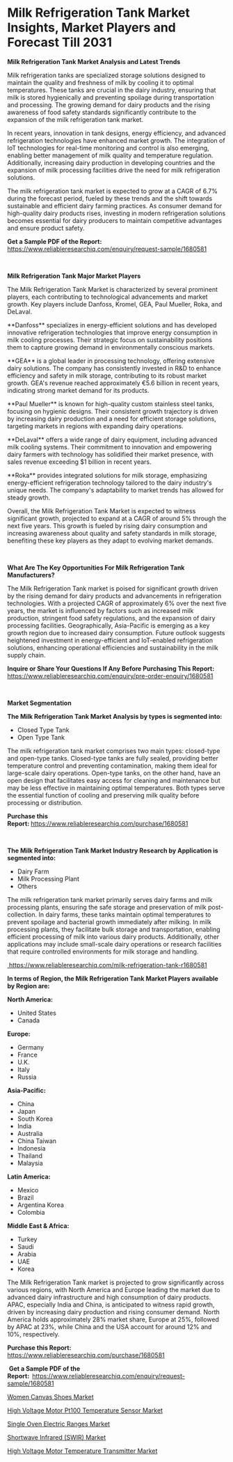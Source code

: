 <p><h1>Milk Refrigeration Tank Market Insights, Market Players and Forecast Till 2031</h1></p><p><strong>Milk Refrigeration Tank Market Analysis and Latest Trends</strong></p>
<p><p>Milk refrigeration tanks are specialized storage solutions designed to maintain the quality and freshness of milk by cooling it to optimal temperatures. These tanks are crucial in the dairy industry, ensuring that milk is stored hygienically and preventing spoilage during transportation and processing. The growing demand for dairy products and the rising awareness of food safety standards significantly contribute to the expansion of the milk refrigeration tank market.</p><p>In recent years, innovation in tank designs, energy efficiency, and advanced refrigeration technologies have enhanced market growth. The integration of IoT technologies for real-time monitoring and control is also emerging, enabling better management of milk quality and temperature regulation. Additionally, increasing dairy production in developing countries and the expansion of milk processing facilities drive the need for milk refrigeration solutions.</p><p>The milk refrigeration tank market is expected to grow at a CAGR of 6.7% during the forecast period, fueled by these trends and the shift towards sustainable and efficient dairy farming practices. As consumer demand for high-quality dairy products rises, investing in modern refrigeration solutions becomes essential for dairy producers to maintain competitive advantages and ensure product safety.</p></p>
<p><strong>Get a Sample PDF of the Report:&nbsp;</strong> <a href="https://www.reliableresearchiq.com/enquiry/request-sample/1680581?utm_campaign=1257&utm_medium=2&utm_source=Github&utm_content=ia&utm_term=04102024&utm_id=milk-refrigeration-tank">https://www.reliableresearchiq.com/enquiry/request-sample/1680581</a></p>
<p>&nbsp;</p>
<p><strong>Milk Refrigeration Tank Major Market Players</strong></p>
<p><p>The Milk Refrigeration Tank Market is characterized by several prominent players, each contributing to technological advancements and market growth. Key players include Danfoss, Kromel, GEA, Paul Mueller, Roka, and DeLaval.</p><p>**Danfoss** specializes in energy-efficient solutions and has developed innovative refrigeration technologies that improve energy consumption in milk cooling processes. Their strategic focus on sustainability positions them to capture growing demand in environmentally conscious markets.</p><p>**GEA** is a global leader in processing technology, offering extensive dairy solutions. The company has consistently invested in R&D to enhance efficiency and safety in milk storage, contributing to its robust market growth. GEA's revenue reached approximately €5.6 billion in recent years, indicating strong market demand for its products.</p><p>**Paul Mueller** is known for high-quality custom stainless steel tanks, focusing on hygienic designs. Their consistent growth trajectory is driven by increasing dairy production and a need for efficient storage solutions, targeting markets in regions with expanding dairy operations.</p><p>**DeLaval** offers a wide range of dairy equipment, including advanced milk cooling systems. Their commitment to innovation and empowering dairy farmers with technology has solidified their market presence, with sales revenue exceeding $1 billion in recent years.</p><p>**Roka** provides integrated solutions for milk storage, emphasizing energy-efficient refrigeration technology tailored to the dairy industry's unique needs. The company's adaptability to market trends has allowed for steady growth.</p><p>Overall, the Milk Refrigeration Tank Market is expected to witness significant growth, projected to expand at a CAGR of around 5% through the next five years. This growth is fueled by rising dairy consumption and increasing awareness about quality and safety standards in milk storage, benefiting these key players as they adapt to evolving market demands.</p></p>
<p>&nbsp;</p>
<p><strong>What Are The Key Opportunities For Milk Refrigeration Tank Manufacturers?</strong></p>
<p><p>The Milk Refrigeration Tank market is poised for significant growth driven by the rising demand for dairy products and advancements in refrigeration technologies. With a projected CAGR of approximately 6% over the next five years, the market is influenced by factors such as increased milk production, stringent food safety regulations, and the expansion of dairy processing facilities. Geographically, Asia-Pacific is emerging as a key growth region due to increased dairy consumption. Future outlook suggests heightened investment in energy-efficient and IoT-enabled refrigeration solutions, enhancing operational efficiencies and sustainability in the milk supply chain.</p></p>
<p><strong>Inquire or Share Your Questions If Any Before Purchasing This Report:</strong> <a href="https://www.reliableresearchiq.com/enquiry/pre-order-enquiry/1680581?utm_campaign=1257&utm_medium=2&utm_source=Github&utm_content=ia&utm_term=04102024&utm_id=milk-refrigeration-tank">https://www.reliableresearchiq.com/enquiry/pre-order-enquiry/1680581</a></p>
<p>&nbsp;</p>
<p><strong>Market Segmentation</strong></p>
<p><strong>The Milk Refrigeration Tank Market Analysis by types is segmented into:</strong></p>
<p><ul><li>Closed Type Tank</li><li>Open Type Tank</li></ul></p>
<p><p>The milk refrigeration tank market comprises two main types: closed-type and open-type tanks. Closed-type tanks are fully sealed, providing better temperature control and preventing contamination, making them ideal for large-scale dairy operations. Open-type tanks, on the other hand, have an open design that facilitates easy access for cleaning and maintenance but may be less effective in maintaining optimal temperatures. Both types serve the essential function of cooling and preserving milk quality before processing or distribution.</p></p>
<p><strong>Purchase this Report:&nbsp;</strong><a href="https://www.reliableresearchiq.com/purchase/1680581?utm_campaign=1257&utm_medium=2&utm_source=Github&utm_content=ia&utm_term=04102024&utm_id=milk-refrigeration-tank">https://www.reliableresearchiq.com/purchase/1680581</a></p>
<p>&nbsp;</p>
<p><strong>The Milk Refrigeration Tank Market Industry Research by Application is segmented into:</strong></p>
<p><ul><li>Dairy Farm</li><li>Milk Processing Plant</li><li>Others</li></ul></p>
<p><p>The milk refrigeration tank market primarily serves dairy farms and milk processing plants, ensuring the safe storage and preservation of milk post-collection. In dairy farms, these tanks maintain optimal temperatures to prevent spoilage and bacterial growth immediately after milking. In milk processing plants, they facilitate bulk storage and transportation, enabling efficient processing of milk into various dairy products. Additionally, other applications may include small-scale dairy operations or research facilities that require controlled environments for milk storage and handling.</p></p>
<p><a href="https://www.reliableresearchiq.com/milk-refrigeration-tank-r1680581?utm_campaign=1257&utm_medium=2&utm_source=Github&utm_content=ia&utm_term=04102024&utm_id=milk-refrigeration-tank">&nbsp;https://www.reliableresearchiq.com/milk-refrigeration-tank-r1680581</a></p>
<p><strong>In terms of Region, the Milk Refrigeration Tank Market Players available by Region are:</strong></p>
<p>
    <p> <strong> North America: </strong>
        <ul>
            <li>United States</li>
            <li>Canada</li>
        </ul>
        </p> 
    <p> <strong> Europe: </strong>
        <ul>
            <li>Germany</li>
            <li>France</li>
            <li>U.K.</li>
            <li>Italy</li>
            <li>Russia</li>
        </ul>
        </p> 
    <p> <strong> Asia-Pacific: </strong>
        <ul>
            <li>China</li>
            <li>Japan</li>
            <li>South Korea</li>
            <li>India</li>
            <li>Australia</li>
            <li>China Taiwan</li>
            <li>Indonesia</li>
            <li>Thailand</li>
            <li>Malaysia</li>
        </ul>
        </p> 
    <p> <strong> Latin America: </strong>
        <ul>
            <li>Mexico</li>
            <li>Brazil</li>
            <li>Argentina Korea</li>
            <li>Colombia</li>
        </ul>
        </p> 
    <p> <strong> Middle East & Africa: </strong>
        <ul>
            <li>Turkey</li>
            <li>Saudi</li>
            <li>Arabia</li>
            <li>UAE</li>
            <li>Korea</li>
        </ul>
    </p>
    </p>
<p><p>The Milk Refrigeration Tank market is projected to grow significantly across various regions, with North America and Europe leading the market due to advanced dairy infrastructure and high consumption of dairy products. APAC, especially India and China, is anticipated to witness rapid growth, driven by increasing dairy production and rising consumer demand. North America holds approximately 28% market share, Europe at 25%, followed by APAC at 23%, while China and the USA account for around 12% and 10%, respectively.</p></p>
<p><strong>Purchase this Report: </strong><a href="https://www.reliableresearchiq.com/purchase/1680581?utm_campaign=1257&utm_medium=2&utm_source=Github&utm_content=ia&utm_term=04102024&utm_id=milk-refrigeration-tank">https://www.reliableresearchiq.com/purchase/1680581</a></p>
<p>&nbsp;<strong>Get a Sample PDF of the Report:&nbsp;&nbsp;</strong><a href="https://www.reliableresearchiq.com/enquiry/request-sample/1680581?utm_campaign=1257&utm_medium=2&utm_source=Github&utm_content=ia&utm_term=04102024&utm_id=milk-refrigeration-tank">https://www.reliableresearchiq.com/enquiry/request-sample/1680581</a></p>
<p><strong></strong></p>
<p><p><a href="https://www.linkedin.com/pulse/navigating-women-canvas-shoes-market-expert-analysis-forecast-uhvzc?utm_campaign=1257&utm_medium=2&utm_source=Github&utm_content=ia&utm_term=04102024&utm_id=milk-refrigeration-tank">Women Canvas Shoes Market</a></p><p><a href="https://github.com/Dritamusajz475/Market-Research-Report-List-1/blob/main/high-voltage-motor-pt100-temperature-sensor-market.md?utm_campaign=1257&utm_medium=2&utm_source=Github&utm_content=ia&utm_term=04102024&utm_id=milk-refrigeration-tank">High Voltage Motor Pt100 Temperature Sensor Market</a></p><p><a href="https://www.linkedin.com/pulse/single-oven-electric-ranges-market-trends-analysis-opportunities-ju85c?utm_campaign=1257&utm_medium=2&utm_source=Github&utm_content=ia&utm_term=04102024&utm_id=milk-refrigeration-tank">Single Oven Electric Ranges Market</a></p><p><a href="https://issuu.com/reportprime-2/docs/shortwave-infrared-swir-market-size_72893de8c54252?utm_campaign=1257&utm_medium=2&utm_source=Github&utm_content=ia&utm_term=04102024&utm_id=milk-refrigeration-tank">Shortwave Infrared (SWIR) Market</a></p><p><a href="https://github.com/JavierDDowns/Market-Research-Report-List-1/blob/main/high-voltage-motor-temperature-transmitter-market.md?utm_campaign=1257&utm_medium=2&utm_source=Github&utm_content=ia&utm_term=04102024&utm_id=milk-refrigeration-tank">High Voltage Motor Temperature Transmitter Market</a></p></p>